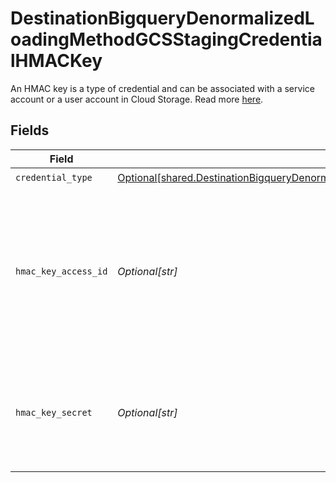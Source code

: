 # DestinationBigqueryDenormalizedLoadingMethodGCSStagingCredentialHMACKey

An HMAC key is a type of credential and can be associated with a service account or a user account in Cloud Storage. Read more <a href="https://cloud.google.com/storage/docs/authentication/hmackeys">here</a>.


## Fields

| Field                                                                                                                                                                                                                      | Type                                                                                                                                                                                                                       | Required                                                                                                                                                                                                                   | Description                                                                                                                                                                                                                | Example                                                                                                                                                                                                                    |
| -------------------------------------------------------------------------------------------------------------------------------------------------------------------------------------------------------------------------- | -------------------------------------------------------------------------------------------------------------------------------------------------------------------------------------------------------------------------- | -------------------------------------------------------------------------------------------------------------------------------------------------------------------------------------------------------------------------- | -------------------------------------------------------------------------------------------------------------------------------------------------------------------------------------------------------------------------- | -------------------------------------------------------------------------------------------------------------------------------------------------------------------------------------------------------------------------- |
| `credential_type`                                                                                                                                                                                                          | [Optional[shared.DestinationBigqueryDenormalizedLoadingMethodGCSStagingCredentialHMACKeyCredentialType]](undefined/models/shared/destinationbigquerydenormalizedloadingmethodgcsstagingcredentialhmackeycredentialtype.md) | :heavy_check_mark:                                                                                                                                                                                                         | N/A                                                                                                                                                                                                                        |                                                                                                                                                                                                                            |
| `hmac_key_access_id`                                                                                                                                                                                                       | *Optional[str]*                                                                                                                                                                                                            | :heavy_check_mark:                                                                                                                                                                                                         | HMAC key access ID. When linked to a service account, this ID is 61 characters long; when linked to a user account, it is 24 characters long.                                                                              | 1234567890abcdefghij1234                                                                                                                                                                                                   |
| `hmac_key_secret`                                                                                                                                                                                                          | *Optional[str]*                                                                                                                                                                                                            | :heavy_check_mark:                                                                                                                                                                                                         | The corresponding secret for the access ID. It is a 40-character base-64 encoded string.                                                                                                                                   | 1234567890abcdefghij1234567890ABCDEFGHIJ                                                                                                                                                                                   |